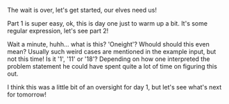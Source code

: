 The wait is over, let's get started, our elves need us! 

Part 1 is super easy, ok, this is day one just to warm up a bit. It's some regular expression, let's see part 2! 

Wait a minute, huhh... what is this? 'Oneight'? Whould should this even mean? Usually such weird cases 
are mentioned in the example input, but not this time! Is it '1', '11' or '18'? Depending on how one interpreted 
the problem statement he could have spent quite a lot of time on figuring this out. 

I think this was a little bit of an oversight for day 1, but let's see what's next for tomorrow!